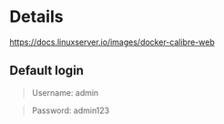# Details 
https://docs.linuxserver.io/images/docker-calibre-web

## Default login	
> Username: admin 

> Password: admin123
